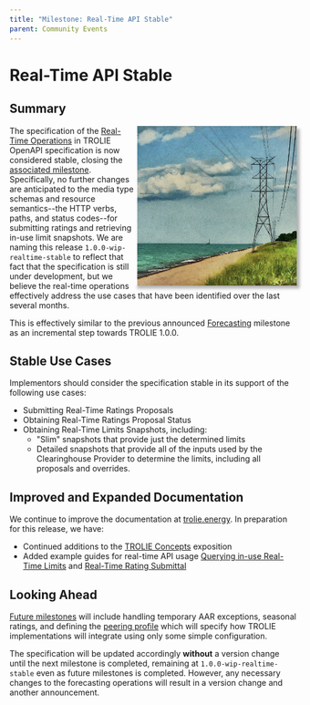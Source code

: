 ```yaml
---
title: "Milestone: Real-Time API Stable"
parent: Community Events
---
```


# Real-Time API Stable

## Summary

<img src="../images/TROLIE-summer.jpg" style="float:right;padding-left:5px;box-shadow: 5px 5px 5px rgba(0, 0, 0, 0.3)" width="280" height="280"/>

The specification of the [Real-Time Operations](/spec#tag/Real-Time) in
TROLIE OpenAPI specification is now considered stable, closing the [associated
milestone](https://github.com/trolie/spec/milestone/2). Specifically, no further
changes are anticipated to the media type schemas and resource semantics--the
HTTP verbs, paths, and status codes--for submitting ratings and retrieving
in-use limit snapshots.  We are naming this release `1.0.0-wip-realtime-stable` to
reflect that fact that the specification is still under development, but we
believe the real-time operations effectively address the use cases that have
been identified over the last several months.

This is effectively similar to the previous announced [Forecasting](20240330-Forecast-API-stable) 
milestone as an incremental step towards TROLIE 1.0.0.

## Stable Use Cases

Implementors should consider the specification stable in its support of the following use cases:

* Submitting Real-Time Ratings Proposals
* Obtaining Real-Time Ratings Proposal Status
* Obtaining Real-Time Limits Snapshots, including:
  - "Slim" snapshots that provide just the determined limits
  - Detailed snapshots that provide all of the inputs used by the Clearinghouse
    Provider to determine the limits, including all proposals and overrides.

## Improved and Expanded Documentation

We continue to improve the documentation at [trolie.energy](/). In preparation
for this release, we have:

* Continued additions to the [TROLIE Concepts](../concepts) exposition
* Added example guides for real-time API usage [Querying in-use Real-Time Limits](/example-narratives/in-use-realtime-limits) and [Real-Time Rating Submittal](/example-narratives/submitting-realtime-ratings)

## Looking Ahead

[Future
milestones](https://github.com/trolie/spec/milestones) will include handling
temporary AAR exceptions, seasonal ratings, and defining the [peering
profile](https://github.com/trolie/spec/issues/65#issuecomment-1994413248) which
will specify how TROLIE implementations will integrate using only some
simple configuration.

The specification will be updated accordingly **without** a version change until
the next milestone is completed, remaining at `1.0.0-wip-realtime-stable` 
even as future milestones is completed. However, any necessary
changes to the forecasting operations will result in a version change and
another announcement.
